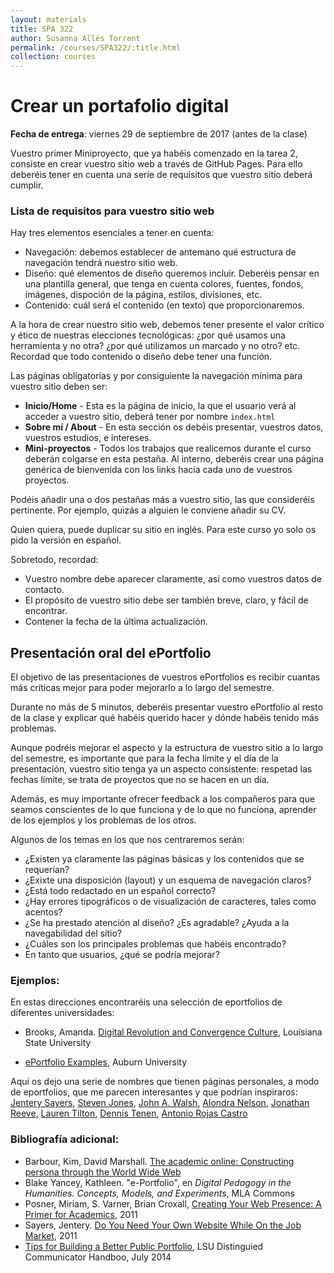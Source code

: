 ```yaml
---
layout: materials
title: SPA 322
author: Susanna Allés Torrent
permalink: /courses/SPA322/:title.html
collection: courses
---
```

# Crear un portafolio digital 

**Fecha de entrega**: viernes 29 de septiembre de 2017 (antes de la clase)

Vuestro primer Miniproyecto, que ya habéis comenzado en la tarea 2, consiste en crear vuestro sitio web a través de GitHub Pages. Para ello deberéis tener en cuenta una serie de requisitos que vuestro sitio deberá cumplir.

### Lista de requisitos para vuestro sitio web

Hay tres elementos esenciales a tener en cuenta:
 
- Navegación: debemos establecer de antemano qué estructura de navegación tendrá nuestro sitio web. 
- Diseño: qué elementos de diseño queremos incluir. Deberéis pensar en una plantilla general, que tenga en cuenta colores, fuentes, fondos, imágenes, dispoción de la página, estilos, divisiones, etc.
- Contenido: cuál será el contenido (en texto) que proporcionaremos.

A la hora de crear nuestro sitio web, debemos tener presente el valor crítico y ético de nuestras elecciones tecnológicas: ¿por qué usamos una herramienta y no otra? ¿por qué utilizamos un marcado y no otro? etc. Recordad que todo contenido o diseño debe tener una función. 

Las páginas obligatorias y por consiguiente la navegación mínima para vuestro sitio deben ser: 

- **Inicio/Home** - Esta es la página de inicio, la que el usuario verá al acceder a vuestro sitio, deberá tener por nombre `index.html`
- **Sobre mí / About** - En esta sección os debéis presentar, vuestros datos, vuestros estudios, e intereses.
- **Mini-proyectos** - Todos los trabajos que realicemos durante el curso deberán colgarse en esta pestaña. Al interno, deberéis crear una página genérica de bienvenida con los links hacia cada uno de vuestros proyectos.

Podéis añadir una o dos pestañas más a vuestro sitio, las que consideréis pertinente. Por ejemplo, quizás a alguien le conviene añadir su CV. 

Quien quiera, puede duplicar su sitio en inglés. Para este curso yo solo os pido la versión en español. 

Sobretodo, recordad: 

- Vuestro nombre debe aparecer claramente, así como vuestros datos de contacto. 
- El propósito de vuestro sitio debe ser también breve, claro, y fácil de encontrar. 
- Contener la fecha de la última actualización.

## Presentación oral del ePortfolio

El objetivo de las presentaciones de vuestros ePortfolios es recibir cuantas más críticas mejor para poder mejorarlo a lo largo del semestre. 

Durante no más de 5 minutos, deberéis presentar vuestro ePortfolio al resto de la clase y explicar qué habéis querido hacer y dónde habéis tenido más problemas. 

Aunque podréis mejorar el aspecto y la estructura de vuestro sitio a lo largo del semestre, es importante que para la fecha límite y el día de la presentación, vuestro sitio tenga ya un aspecto consistente: respetad las fechas límite, se trata de proyectos que no se hacen en un día. 

Además, es muy importante ofrecer feedback a los compañeros para que seamos conscientes de lo que funciona y de lo que no funciona, aprender de los ejemplos y los problemas de los otros.  

Algunos de los temas en los que nos centraremos serán: 

- ¿Existen ya claramente las páginas básicas y los contenidos que se requerían?
- ¿Exixte una disposición (layout) y un esquema de navegación claros?
- ¿Está todo redactado en un español correcto? 
- ¿Hay errores tipográficos o de visualización de caracteres, tales como acentos?
- ¿Se ha prestado atención al diseño? ¿Es agradable? ¿Ayuda a la navegabilidad del sitio?
- ¿Cuáles son los principales problemas que habéis encontrado? 
- En tanto que usuarios, ¿qué se podría mejorar?

### Ejemplos:

En estas direcciones encontraréis una selección de eportfolios de diferentes universidades: 

* Brooks, Amanda. [Digital Revolution and Convergence Culture](http://amb14m.wixsite.com/digirevo), Louisiana State University

* [ePortfolio Examples](http://wp.auburn.edu/writing/eportfolio-project/eportfolio-examples/), Auburn University

Aquí os dejo una serie de nombres que tienen páginas personales, a modo de eportfolios, que me parecen interesantes y que podrían inspiraros: [Jentery Sayers](http://www.jenterysayers.com/), [Steven Jones](https://stevenejones.org/), [John A. Walsh](http://info.ils.indiana.edu/~jawalsh/), [Alondra Nelson](http://www.alondranelson.com/), [Jonathan Reeve](http://jonreeve.com/), [Lauren Tilton](https://www.laurentilton.com/), [Dennis Tenen](http://denten.plaintext.in/), [Antonio Rojas Castro](http://www.antoniorojascastro.com/)


### Bibliografía adicional: 

* Barbour, Kim, David Marshall. [The academic online: Constructing persona through the World Wide Web](http://journals.uic.edu/ojs/index.php/fm/article/view/3969/3292)
* Blake Yancey, Kathleen. "e-Portfolio", en *Digital Pedagogy in the Humanities. Concepts, Models, and Experiments*, MLA Commons
* Posner, Miriam, S. Varner, Brian Croxall, [Creating Your Web Presence: A Primer for Academics](http://www.chronicle.com/blogs/profhacker/creating-your-web-presence-a-primer-for-academics/30458), 2011 
* Sayers, Jentery. [Do You Need Your Own Website While On the Job Market](http://www.chronicle.com/blogs/profhacker/do-you-need-your-own-website-while-on-the-job-market/35825), 2011
* [Tips for Building a Better Public Portfolio](https://sites01.lsu.edu/wp/cxc/files/2014/07/2014-DCHandbook_TipsBetterPort.pdf), LSU Distinguied Communicator Handboo, July 2014